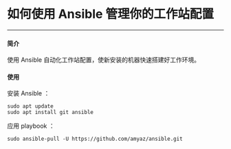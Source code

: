 # 如何使用 Ansible 管理你的工作站配置

------

#### 简介

使用 Ansible 自动化工作站配置，使新安装的机器快速搭建好工作环境。

#### 使用

安装 Ansible ：
```
sudo apt update
sudo apt install git ansible
```

应用 playbook ：
```
sudo ansible-pull -U https://github.com/amyaz/ansible.git
```
